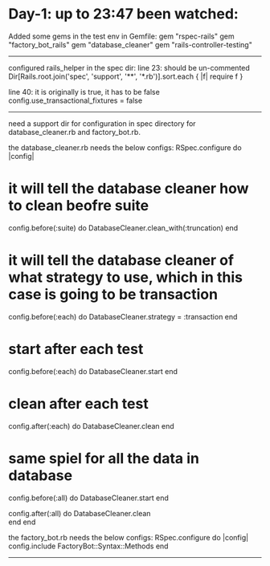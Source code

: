 # Day-1: up to 23:47 been watched:

Added some gems in the test env in Gemfile:
gem "rspec-rails"
gem "factory_bot_rails"
gem "database_cleaner"
gem "rails-controller-testing"

---

configured rails_helper in the spec dir:
line 23:
should be un-commented
Dir[Rails.root.join('spec', 'support', '**', '*.rb')].sort.each { |f| require f }

line 40:
it is originally is true, it has to be false
config.use_transactional_fixtures = false

---

need a support dir for configuration in spec directory for database_cleaner.rb and factory_bot.rb.

the database_cleaner.rb needs the below configs:
RSpec.configure do |config|

# it will tell the database cleaner how to clean beofre suite

config.before(:suite) do
DatabaseCleaner.clean_with(:truncation)
end

# it will tell the database cleaner of what strategy to use, which in this case is going to be transaction

config.before(:each) do
DatabaseCleaner.strategy = :transaction
end

# start after each test

config.before(:each) do
DatabaseCleaner.start
end

# clean after each test

config.after(:each) do
DatabaseCleaner.clean
end

# same spiel for all the data in database

config.before(:all) do
DatabaseCleaner.start
end

config.after(:all) do
DatabaseCleaner.clean  
 end
end

the factory_bot.rb needs the below configs:
RSpec.configure do |config|
config.include FactoryBot::Syntax::Methods
end

---
